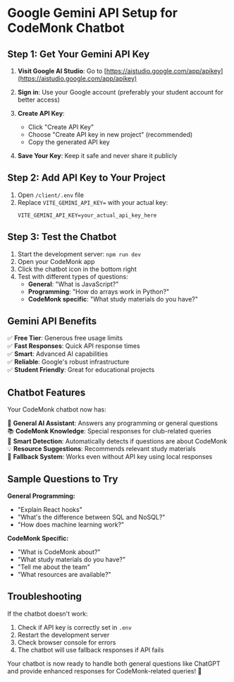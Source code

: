 # Google Gemini API Setup for CodeMonk Chatbot

## Step 1: Get Your Gemini API Key

1. **Visit Google AI Studio**: Go to [https://aistudio.google.com/app/apikey](https://aistudio.google.com/app/apikey)

2. **Sign in**: Use your Google account (preferably your student account for better access)

3. **Create API Key**: 
   - Click "Create API Key"
   - Choose "Create API key in new project" (recommended)
   - Copy the generated API key

4. **Save Your Key**: Keep it safe and never share it publicly

## Step 2: Add API Key to Your Project

1. Open `/client/.env` file
2. Replace `VITE_GEMINI_API_KEY=` with your actual key:
   ```
   VITE_GEMINI_API_KEY=your_actual_api_key_here
   ```

## Step 3: Test the Chatbot

1. Start the development server: `npm run dev`
2. Open your CodeMonk app
3. Click the chatbot icon in the bottom right
4. Test with different types of questions:
   - **General**: "What is JavaScript?"
   - **Programming**: "How do arrays work in Python?"
   - **CodeMonk specific**: "What study materials do you have?"

## Gemini API Benefits

✅ **Free Tier**: Generous free usage limits  
✅ **Fast Responses**: Quick API response times  
✅ **Smart**: Advanced AI capabilities  
✅ **Reliable**: Google's robust infrastructure  
✅ **Student Friendly**: Great for educational projects  

## Chatbot Features

Your CodeMonk chatbot now has:

🤖 **General AI Assistant**: Answers any programming or general questions  
📚 **CodeMonk Knowledge**: Special responses for club-related queries  
🎯 **Smart Detection**: Automatically detects if questions are about CodeMonk  
💡 **Resource Suggestions**: Recommends relevant study materials  
🔄 **Fallback System**: Works even without API key using local responses  

## Sample Questions to Try

**General Programming:**
- "Explain React hooks"
- "What's the difference between SQL and NoSQL?"
- "How does machine learning work?"

**CodeMonk Specific:**
- "What is CodeMonk about?"
- "What study materials do you have?"
- "Tell me about the team"
- "What resources are available?"

## Troubleshooting

If the chatbot doesn't work:
1. Check if API key is correctly set in `.env`
2. Restart the development server
3. Check browser console for errors
4. The chatbot will use fallback responses if API fails

Your chatbot is now ready to handle both general questions like ChatGPT and provide enhanced responses for CodeMonk-related queries! 🚀